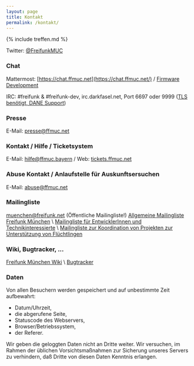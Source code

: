 ```yaml
---
layout: page
title: Kontakt
permalink: /kontakt/
---
```


{% include treffen.md %}


Twitter: [@FreifunkMUC](https://twitter.com/FreifunkMUC)

### Chat

Mattermost: [https://chat.ffmuc.net](https://chat.ffmuc.net/) / [Firmware Development](https://chat.ffmuc.net/freifunk/channels/firmware)

IRC: #freifunk & #freifunk-dev, irc.darkfasel.net, Port 6697 oder 9999 ([TLS benötigt, DANE Support](https://www.darkfasel.net))

### Presse

E-Mail: [presse@ffmuc.net](mailto:presse@ffmuc.net)

### Kontakt / Hilfe / Ticketsystem

E-Mail: [hilfe@ffmuc.bayern](mailto:hilfe@ffmuc.bayern) / Web: [tickets.ffmuc.net](https://tickets.ffmuc.net)

### Abuse Kontakt / Anlaufstelle für Auskunftsersuchen

E-Mail: [abuse@ffmuc.net](mailto:abuse@ffmuc.net)

### Mailingliste

[muenchen@freifunk.net](mailto:muenchen@freifunk.net) (Öffentliche Mailingliste!)
[Allgemeine Mailingliste Freifunk München][allgListe] \\
[Mailingliste für EntwicklerInnen und Technikinteressierte][devListe] \\
[Mailingliste zur Koordination von Projekten zur Unterstützung von Flüchtlingen][fluechtListe]

[allgListe]: https://lists.freifunk.net/mailman/listinfo/muenchen-freifunk.net
[devListe]: https://lists.freifunk.net/mailman/listinfo/muenchen-dev-freifunk.net
[fluechtListe]: https://lists.freifunk.net/mailman/listinfo/muenchen-fluechtlinge-freifunk.net

### Wiki, Bugtracker, ...

[Freifunk München Wiki](https://ffmuc.net/wiki) \\
[Bugtracker](https://github.com/freifunkMUC/freifunkmuc.github.io/issues)

### Daten

Von allen Besuchern werden gespeichert und auf unbestimmte Zeit aufbewahrt:

  * Datum/Uhrzeit,
  * die abgerufene Seite,
  * Statuscode des Webservers,
  * Browser/Betriebssystem,
  * der Referer.

Wir geben die geloggten Daten nicht an Dritte weiter. Wir versuchen, im Rahmen der üblichen Vorsichtsmaßnahmen zur Sicherung unseres Servers zu verhindern, daß Dritte von diesen Daten Kenntnis erlangen.
